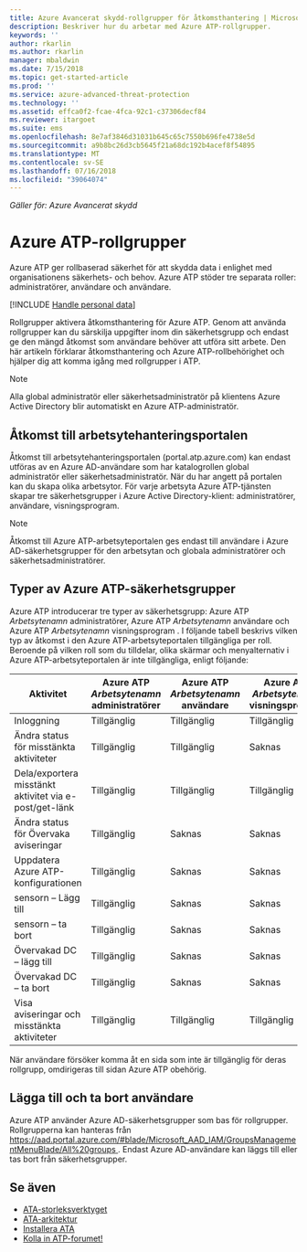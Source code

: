 ```yaml
---
title: Azure Avancerat skydd-rollgrupper för åtkomsthantering | Microsoft Docs
description: Beskriver hur du arbetar med Azure ATP-rollgrupper.
keywords: ''
author: rkarlin
ms.author: rkarlin
manager: mbaldwin
ms.date: 7/15/2018
ms.topic: get-started-article
ms.prod: ''
ms.service: azure-advanced-threat-protection
ms.technology: ''
ms.assetid: effca0f2-fcae-4fca-92c1-c37306decf84
ms.reviewer: itargoet
ms.suite: ems
ms.openlocfilehash: 8e7af3846d31031b645c65c7550b696fe4738e5d
ms.sourcegitcommit: a9b8bc26d3cb5645f21a68dc192b4acef8f54895
ms.translationtype: MT
ms.contentlocale: sv-SE
ms.lasthandoff: 07/16/2018
ms.locfileid: "39064074"
---
```

*Gäller för: Azure Avancerat skydd*




# <a name="azure-atp-role-groups"></a>Azure ATP-rollgrupper

Azure ATP ger rollbaserad säkerhet för att skydda data i enlighet med organisationens säkerhets- och behov. Azure ATP stöder tre separata roller: administratörer, användare och användare. 

[!INCLUDE [Handle personal data](../includes/gdpr-intro-sentence.md)]

Rollgrupper aktivera åtkomsthantering för Azure ATP. Genom att använda rollgrupper kan du särskilja uppgifter inom din säkerhetsgrupp och endast ge den mängd åtkomst som användare behöver att utföra sitt arbete. Den här artikeln förklarar åtkomsthantering och Azure ATP-rollbehörighet och hjälper dig att komma igång med rollgrupper i ATP.

> [!NOTE]
> Alla global administratör eller säkerhetsadministratör på klientens Azure Active Directory blir automatiskt en Azure ATP-administratör.

## <a name="accessing-the-workspace-management-portal"></a>Åtkomst till arbetsytehanteringsportalen

Åtkomst till arbetsytehanteringsportalen (portal.atp.azure.com) kan endast utföras av en Azure AD-användare som har katalogrollen global administratör eller säkerhetsadministratör. När du har angett på portalen kan du skapa olika arbetsytor. För varje arbetsyta Azure ATP-tjänsten skapar tre säkerhetsgrupper i Azure Active Directory-klient: administratörer, användare, visningsprogram. 

> [!NOTE]
> Åtkomst till Azure ATP-arbetsyteportalen ges endast till användare i Azure AD-säkerhetsgrupper för den arbetsytan och globala administratörer och säkerhetsadministratörer.


## <a name="types-of-azure-atp-security-groups"></a>Typer av Azure ATP-säkerhetsgrupper 

Azure ATP introducerar tre typer av säkerhetsgrupp: Azure ATP *Arbetsytenamn* administratörer, Azure ATP *Arbetsytenamn* användare och Azure ATP *Arbetsytenamn* visningsprogram . I följande tabell beskrivs vilken typ av åtkomst i den Azure ATP-arbetsyteportalen tillgängliga per roll. Beroende på vilken roll som du tilldelar, olika skärmar och menyalternativ i Azure ATP-arbetsyteportalen är inte tillgängliga, enligt följande:

|Aktivitet |Azure ATP *Arbetsytenamn* administratörer|Azure ATP *Arbetsytenamn* användare|Azure ATP *Arbetsytenamn* visningsprogram|
|----|----|----|----|
|Inloggning|Tillgänglig|Tillgänglig|Tillgänglig|
|Ändra status för misstänkta aktiviteter|Tillgänglig|Tillgänglig|Saknas|
|Dela/exportera misstänkt aktivitet via e-post/get-länk|Tillgänglig|Tillgänglig|Tillgänglig|
|Ändra status för Övervaka aviseringar|Tillgänglig|Saknas|Saknas|
|Uppdatera Azure ATP-konfigurationen|Tillgänglig|Saknas|Saknas|
|sensorn – Lägg till|Tillgänglig|Saknas|Saknas|
|sensorn – ta bort |Tillgänglig|Saknas|Saknas|
|Övervakad DC – lägg till |Tillgänglig|Saknas|Saknas|
|Övervakad DC – ta bort|Tillgänglig|Saknas|Saknas|
|Visa aviseringar och misstänkta aktiviteter|Tillgänglig|Tillgänglig|Tillgänglig|


När användare försöker komma åt en sida som inte är tillgänglig för deras rollgrupp, omdirigeras till sidan Azure ATP obehörig. 

## <a name="add-and-remove-users"></a>Lägga till och ta bort användare 


Azure ATP använder Azure AD-säkerhetsgrupper som bas för rollgrupper. Rollgrupperna kan hanteras från [ https://aad.portal.azure.com/#blade/Microsoft_AAD_IAM/GroupsManagementMenuBlade/All%20groups ](https://aad.portal.azure.com/#blade/Microsoft_AAD_IAM/GroupsManagementMenuBlade/All%20groups). Endast Azure AD-användare kan läggs till eller tas bort från säkerhetsgrupper. 

## <a name="see-also"></a>Se även
- [ATA-storleksverktyget](http://aka.ms/aatpsizingtool)
- [ATA-arkitektur](atp-architecture.md)
- [Installera ATA](install-atp-step1.md)
- [Kolla in ATP-forumet!](https://aka.ms/azureatpcommunity)

